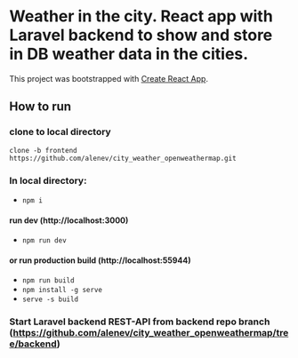 # Weather in the city. React app with Laravel backend to show and store in DB weather data in the cities. 
This project was bootstrapped with [Create React App](https://github.com/facebook/create-react-app).

## How to run

### clone to local directory
`clone -b frontend https://github.com/alenev/city_weather_openweathermap.git`

### In local directory:

- `npm i`

#### run dev (http://localhost:3000)
- `npm run dev`

#### or run production build (http://localhost:55944)
- `npm run build`
- `npm install -g serve`
- `serve -s build`

### Start Laravel backend REST-API from backend repo branch (https://github.com/alenev/city_weather_openweathermap/tree/backend)